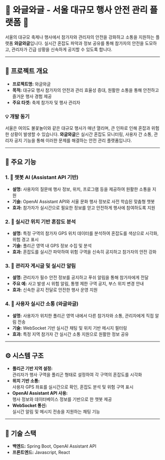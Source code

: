 # 🎉 와글와글 - 서울 대규모 행사 안전 관리 플랫폼 🎉

서울의 대규모 축제나 행사에서 참가자와 관리자의 안전을 강화하고 소통을 지원하는 플랫폼 **와글와글**입니다. 실시간 혼잡도 파악과 정보 공유를 통해 참가자의 안전을 도모하고, 관리자가 긴급 상황을 신속하게 공지할 수 있도록 합니다.

---

## 📌 프로젝트 개요
- **프로젝트명:** 와글와글
- **목적:** 대규모 행사 참가자의 안전과 관리 효율성 증대, 원활한 소통을 통해 안전하고 즐거운 행사 경험 제공
- **주요 타겟:** 축제 참가자 및 행사 관리자

### 💡 개발 동기
서울은 여의도 불꽃놀이와 같은 대규모 행사가 매년 열리며, 큰 인파로 인해 혼잡과 위험한 상황이 발생할 수 있습니다. **와글와글**은 실시간 혼잡도 모니터링, 사용자 간 소통, 관리자 공지 기능을 통해 이러한 문제를 해결하는 안전 관리 플랫폼입니다.

---

## 🌟 주요 기능

### 1. 💬 챗봇 AI (Assistant API 기반)
- **설명:** 사용자의 질문에 행사 정보, 위치, 프로그램 등을 제공하여 원활한 소통을 지원
- **기술:** OpenAI Assistant API와 서울 문화 행사 정보로 사전 학습된 맞춤형 챗봇
- **효과:** 참가자가 실시간으로 필요한 정보를 얻고 안전하게 행사에 참여하도록 지원

### 2. 📍 실시간 위치 기반 혼잡도 분석
- **설명:** 특정 구역의 참가자 GPS 위치 데이터를 분석하여 혼잡도를 색상으로 시각화, 위험 경고 표시
- **기술:** 폴리곤 영역 내 GPS 정보 수집 및 분석
- **효과:** 혼잡도를 실시간 파악하여 위험 구역을 신속히 공지하고 참가자의 안전 강화

### 3. 📢 관리자 게시글 및 실시간 알림
- **설명:** 관리자가 필수 안전 정보를 공지하고 푸쉬 알림을 통해 참가자에게 전달
- **주요 예:** 사고 발생 시 위험 알림, 통행 제한 구역 공지, 부스 위치 변경 안내
- **효과:** 신속한 공지 전달로 안전한 행사 운영 지원

### 4. 👥 사용자 실시간 소통 (와글와글)
- **설명:** 사용자가 위치한 폴리곤 영역 내에서 다른 참가자와 소통, 관리자에게 직접 알림 전송
- **기술:** WebSocket 기반 실시간 채팅 및 위치 기반 메시지 필터링
- **효과:** 특정 지역 참가자 간 실시간 소통 지원으로 원활한 정보 공유

---

## ⚙️ 시스템 구조

- **폴리곤 기반 지역 설정:**  
  관리자가 행사 구역을 폴리곤 형태로 설정하여 각 구역의 혼잡도를 시각화
- **위치 기반 소통:**  
  사용자 GPS 좌표를 실시간으로 확인, 혼잡도 분석 및 위험 구역 표시
- **OpenAI Assistant API 사용:**  
  행사 정보와 데이터베이스 정보를 기반으로 한 챗봇 제공
- **WebSocket 통신:**  
  실시간 알림 및 메시지 전송을 지원하는 채팅 기능

---

## 🔧 기술 스택

- **백엔드:** Spring Boot, OpenAI Assistant API
- **프론트엔드:** Javascript, React

